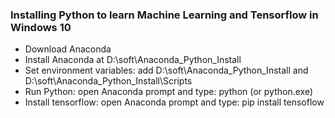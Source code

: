 <h3>Installing Python to learn Machine Learning and Tensorflow in Windows 10</h3>
<ul>
<li>Download Anaconda</li>
<li>Install Anaconda at D:\soft\Anaconda_Python_Install</li>
<li>Set environment variables: add D:\soft\Anaconda_Python_Install and D:\soft\Anaconda_Python_Install\Scripts</li>
<li>Run Python: open Anaconda prompt and type: python (or python.exe)</li>
<li>Install tensorflow: open Anaconda prompt and type: pip install tensoflow</li>
</ul>
